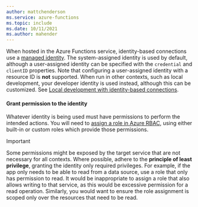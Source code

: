 ```yaml
---
author: mattchenderson
ms.service: azure-functions
ms.topic: include
ms.date: 10/11/2021
ms.author: mahender
---
```


When hosted in the Azure Functions service, identity-based connections use a [managed identity](../articles/app-service/overview-managed-identity.md?toc=%2fazure%2fazure-functions%2ftoc.json). The system-assigned identity is used by default, although a user-assigned identity can be specified with the `credential` and `clientID` properties. Note that configuring a user-assigned identity with a resource ID is **not** supported. When run in other contexts, such as local development, your developer identity is used instead, although this can be customized. See [Local development with identity-based connections](../articles/azure-functions/functions-reference.md#local-development-with-identity-based-connections).

#### Grant permission to the identity

Whatever identity is being used must have permissions to perform the intended actions. You will need to [assign a role in Azure RBAC](../articles/role-based-access-control/role-assignments-steps.md), using either built-in or custom roles which provide those permissions.

> [!IMPORTANT]
> Some permissions might be exposed by the target service that are not necessary for all contexts. Where possible, adhere to the **principle of least privilege**, granting the identity only required privileges. For example, if the app only needs to be able to read from a data source, use a role that only has permission to read. It would be inappropriate to assign a role that also allows writing to that service, as this would be excessive permission for a read operation. Similarly, you would want to ensure the role assignment is scoped only over the resources that need to be read.
